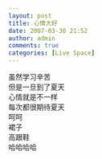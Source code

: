 ```yaml
---
layout: post
title: 心情大好
date: 2007-03-30 21:52
author: admin
comments: true
categories: [Live Space]
---
```

<div>虽然学习辛苦</div>
<div>但是一旦到了夏天</div>
<div>心情就是不一样</div>
<div>每次都很期待夏天</div>
<div>呵呵</div>
<div>裙子</div>
<div>高跟鞋</div>
<div>哈哈哈哈</div>

